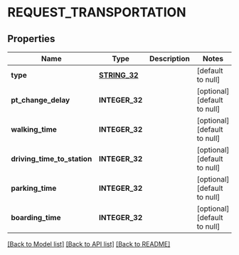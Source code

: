 # REQUEST_TRANSPORTATION

## Properties
Name | Type | Description | Notes
------------ | ------------- | ------------- | -------------
**type** | [**STRING_32**](STRING_32.md) |  | [default to null]
**pt_change_delay** | **INTEGER_32** |  | [optional] [default to null]
**walking_time** | **INTEGER_32** |  | [optional] [default to null]
**driving_time_to_station** | **INTEGER_32** |  | [optional] [default to null]
**parking_time** | **INTEGER_32** |  | [optional] [default to null]
**boarding_time** | **INTEGER_32** |  | [optional] [default to null]

[[Back to Model list]](../README.md#documentation-for-models) [[Back to API list]](../README.md#documentation-for-api-endpoints) [[Back to README]](../README.md)


